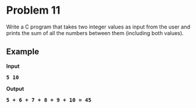 # Problem 11

Write a C program that takes two integer values as input from the user and prints the sum of all the numbers between them (including both values). 

## Example
<b>Input<b><br>
<pre>5 10</pre>
<b>Output<b><br>
<pre>5 + 6 + 7 + 8 + 9 + 10 = 45</pre>
